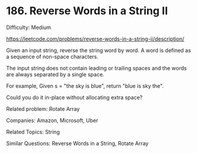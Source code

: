 # 186. Reverse Words in a String II

Difficulty: Medium

https://leetcode.com/problems/reverse-words-in-a-string-ii/description/

Given an input string, reverse the string word by word. A word is defined as a sequence of non-space characters.

The input string does not contain leading or trailing spaces and the words are always separated by a single space.

For example,
Given s = "the sky is blue",
return "blue is sky the".

Could you do it in-place without allocating extra space?

Related problem: Rotate Array

Companies: Amazon, Microsoft, Uber

Related Topics: String

Similar Questions: Reverse Words in a String, Rotate Array
